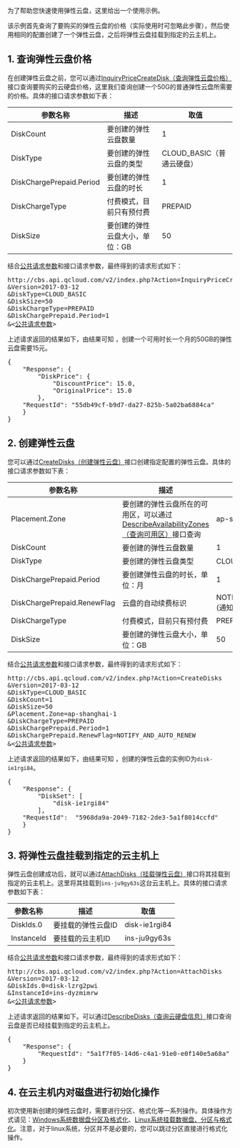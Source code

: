 为了帮助您快速使用弹性云盘，这里给出一个使用示例。

该示例首先查询了要购买的弹性云盘的价格（实际使用时可忽略此步骤），然后使用相同的配置创建了一个弹性云盘，之后将弹性云盘挂载到指定的云主机上。

## 1. 查询弹性云盘价格

在创建弹性云盘之前，您可以通过[InquiryPriceCreateDisk（查询弹性云盘价格）](/doc/api/364/2522)接口查询要购买的云硬盘价格，这里我们查询创建一个50G的普通弹性云盘所需要的价格。具体的接口请求参数如下表：

| 参数名称 | 描述 |  取值 |
| --- | --- | --- |
| DiskCount | 要创建的弹性云盘数量 | 1 |
| DiskType | 要创建的弹性云盘的类型 | CLOUD_BASIC（普通云硬盘） |
| DiskChargePrepaid.Period | 要创建的弹性云盘的时长 | 1 |
| DiskChargeType | 付费模式，目前只有预付费 | PREPAID |
| DiskSize | 要创建的弹性云盘大小，单位：GB | 50 |

结合[公共请求参数](/document/product/240/8320)和接口请求参数，最终得到的请求形式如下：

<pre>
http://cbs.api.qcloud.com/v2/index.php?Action=InquiryPriceCreateDisk
&Version=2017-03-12
&DiskType=CLOUD_BASIC
&DiskSize=50
&DiskChargeType=PREPAID
&DiskChargePrepaid.Period=1
&<<a href="/document/api/213/11650">公共请求参数</a>>
</pre>

上述请求返回的结果如下，由结果可知 ，创建一个可用时长一个月的50GB的弹性云盘需要15元。
<pre>
{
	"Response": {
		"DiskPrice": {
			"DiscountPrice": 15.0,
			"OriginalPrice": 15.0
		},
	"RequestId": "55db49cf-b9d7-da27-825b-5a02ba6884ca"
	}
}
</pre>

## 2. 创建弹性云盘

您可以通过[CreateDisks（创建弹性云盘）](/doc/api/364/2524)接口创建指定配置的弹性云盘。具体的接口请求参数如下表：

| 参数名称 | 描述 |  取值 |
| --- | --- | --- |
| Placement.Zone | 要创建的弹性云盘所在的可用区，可以通过[DescribeAvailabilityZones（查询可用区）](/doc/api/229/1286)接口查询 | ap-shanghai-1|
| DiskCount | 要创建的弹性云盘数量 | 1 |
| DiskType | 要创建的弹性云盘类型 | CLOUD_BASIC（普通云硬盘） |
| DiskChargePrepaid.Period | 要创建弹性云盘的时长，单位：月 | 1 |
| DiskChargePrepaid.RenewFlag | 云盘的自动续费标识 | NOTIFY_AND_AUTO_RENEW (通知过期且自动续费) |
| DiskChargeType | 付费模式，目前只有预付费 | PREPAID |
| DiskSize | 要创建的弹性云盘大小，单位：GB | 50 |

结合[公共请求参数](/document/product/240/8320)和接口请求参数，最终得到的请求形式如下：

<pre>
http://cbs.api.qcloud.com/v2/index.php?Action=CreateDisks
&Version=2017-03-12
&DiskType=CLOUD_BASIC
&DiskCount=1
&DiskSize=50
&Placement.Zone=ap-shanghai-1
&DiskChargeType=PREPAID
&DiskChargePrepaid.Period=1
&DiskChargePrepaid.RenewFlag=NOTIFY_AND_AUTO_RENEW
&<<a href="/document/api/213/11650">公共请求参数</a>>
</pre>

上述请求返回的结果如下，由结果可知 ，创建的弹性云盘的实例ID为`disk-ie1rgi84`。

<pre>
{
	"Response": {
		"DiskSet": [
			"disk-ie1rgi84"
		],
	"RequestId":  "5968da9a-2049-7182-2de3-5a1f8014ccfd"
	}
}
</pre>

## 3. 将弹性云盘挂载到指定的云主机上

弹性云盘创建成功后，就可以通过[AttachDisks（挂载弹性云盘）](/doc/api/364/2520)接口将其挂载到指定的云主机上。这里将其挂载到`ins-ju9gy63s`这台云主机上。具体的接口请求参数如下表：

| 参数名称 | 描述 |  取值 |
| --- | --- | --- |
| DiskIds.0 | 要挂载的弹性云盘ID | disk-ie1rgi84 |
| InstanceId | 要挂载的云主机ID | ins-ju9gy63s |

结合[公共请求参数](/document/product/240/8320)和接口请求参数，最终得到的请求形式如下：

<pre>
http://cbs.api.qcloud.com/v2/index.php?Action=AttachDisks
&Version=2017-03-12
&DiskIds.0=disk-lzrg2pwi
&InstanceId=ins-dyzmimrw
&<<a href="/document/api/213/11650">公共请求参数</a>>
</pre>

上述请求返回的结果如下。可以通过[DescribeDisks（查询云硬盘信息）](http://tcecqpoc.fsphere.cn/doc/api/364/2519)接口查询云盘是否已经挂载到指定的云主机上。
<pre>
{
	"Response": {
		"RequestId": "5a1f7f05-14d6-c4a1-91e0-e0f140e5a68a"
	}
}
</pre>

## 4. 在云主机内对磁盘进行初始化操作

初次使用新创建的弹性云盘时，需要进行分区、格式化等一系列操作。具体操作方式请见：[Windows系统数据盘分区及格式化](http://tcecqpoc.fsphere.cn/doc/product/213/2158)、[Linux系统挂载数据盘、分区与格式化](http://tcecqpoc.fsphere.cn/document/product/362/6735
)。注意，对于linux系统，分区并不是必要的，您可以跳过分区直接进行格式化操作。

